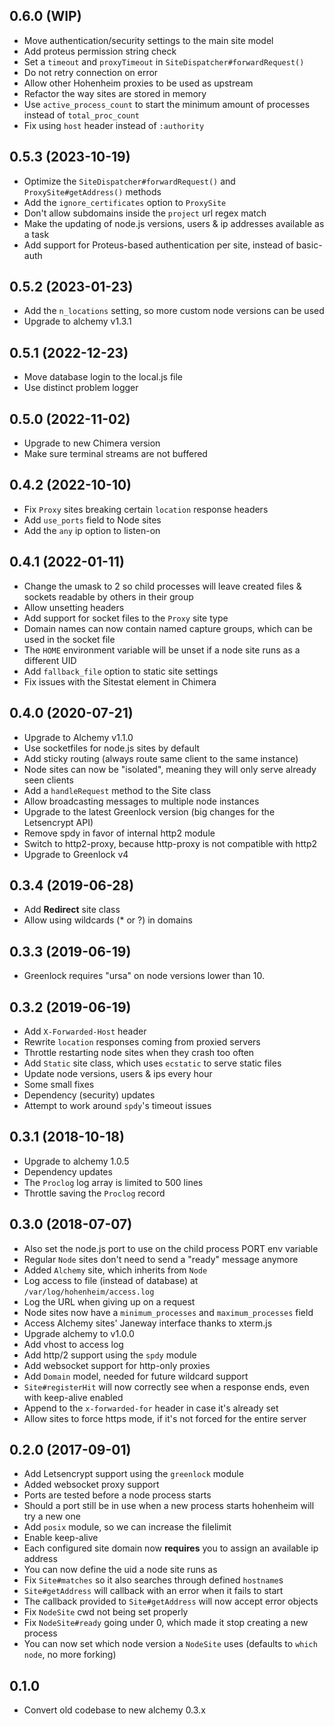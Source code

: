 ## 0.6.0 (WIP)

* Move authentication/security settings to the main site model
* Add proteus permission string check
* Set a `timeout` and `proxyTimeout` in `SiteDispatcher#forwardRequest()`
* Do not retry connection on error
* Allow other Hohenheim proxies to be used as upstream
* Refactor the way sites are stored in memory
* Use `active_process_count` to start the minimum amount of processes instead of `total_proc_count`
* Fix using `host` header instead of `:authority`

## 0.5.3 (2023-10-19)

* Optimize the `SiteDispatcher#forwardRequest()` and `ProxySite#getAddress()` methods
* Add the `ignore_certificates` option to `ProxySite`
* Don't allow subdomains inside the `project` url regex match
* Make the updating of node.js versions, users & ip addresses available as a task
* Add support for Proteus-based authentication per site, instead of basic-auth

## 0.5.2 (2023-01-23)

* Add the `n_locations` setting, so more custom node versions can be used
* Upgrade to alchemy v1.3.1

## 0.5.1 (2022-12-23)

* Move database login to the local.js file
* Use distinct problem logger

## 0.5.0 (2022-11-02)

* Upgrade to new Chimera version
* Make sure terminal streams are not buffered

## 0.4.2 (2022-10-10)

* Fix `Proxy` sites breaking certain `location` response headers
* Add `use_ports` field to Node sites
* Add the `any` ip option to listen-on

## 0.4.1 (2022-01-11)

* Change the umask to 2 so child processes will leave created files & sockets readable by others in their group
* Allow unsetting headers
* Add support for socket files to the `Proxy` site type
* Domain names can now contain named capture groups, which can be used in the socket file
* The `HOME` environment variable will be unset if a node site runs as a different UID
* Add `fallback_file` option to static site settings
* Fix issues with the Sitestat element in Chimera

## 0.4.0 (2020-07-21)

* Upgrade to Alchemy v1.1.0
* Use socketfiles for node.js sites by default
* Add sticky routing (always route same client to the same instance)
* Node sites can now be "isolated", meaning they will only serve already seen clients
* Add a `handleRequest` method to the Site class
* Allow broadcasting messages to multiple node instances
* Upgrade to the latest Greenlock version (big changes for the Letsencrypt API)
* Remove spdy in favor of internal http2 module
* Switch to http2-proxy, because http-proxy is not compatible with http2
* Upgrade to Greenlock v4

## 0.3.4 (2019-06-28)

* Add **Redirect** site class
* Allow using wildcards (* or ?) in domains

## 0.3.3 (2019-06-19)

* Greenlock requires "ursa" on node versions lower than 10.

## 0.3.2 (2019-06-19)

* Add `X-Forwarded-Host` header
* Rewrite `location` responses coming from proxied servers
* Throttle restarting node sites when they crash too often
* Add `Static` site class, which uses `ecstatic` to serve static files
* Update node versions, users & ips every hour
* Some small fixes
* Dependency (security) updates
* Attempt to work around `spdy`'s timeout issues

## 0.3.1 (2018-10-18)

* Upgrade to alchemy 1.0.5
* Dependency updates
* The `Proclog` log array is limited to 500 lines
* Throttle saving the `Proclog` record

## 0.3.0 (2018-07-07)

* Also set the node.js port to use on the child process PORT env variable
* Regular `Node` sites don't need to send a "ready" message anymore
* Added `Alchemy` site, which inherits from `Node`
* Log access to file (instead of database) at `/var/log/hohenheim/access.log`
* Log the URL when giving up on a request
* Node sites now have a `minimum_processes` and `maximum_processes` field
* Access Alchemy sites' Janeway interface thanks to xterm.js
* Upgrade alchemy to v1.0.0
* Add vhost to access log
* Add http/2 support using the `spdy` module
* Add websocket support for http-only proxies
* Add `Domain` model, needed for future wildcard support
* `Site#registerHit` will now correctly see when a response ends, even with keep-alive enabled
* Append to the `x-forwarded-for` header in case it's already set
* Allow sites to force https mode, if it's not forced for the entire server

## 0.2.0 (2017-09-01)

* Add Letsencrypt support using the `greenlock` module
* Added websocket proxy support
* Ports are tested before a node process starts
* Should a port still be in use when a new process starts hohenheim will try a new one
* Add `posix` module, so we can increase the filelimit
* Enable keep-alive
* Each configured site domain now **requires** you to assign an available ip address
* You can now define the uid a node site runs as
* Fix `Site#matches` so it also searches through defined `hostname`s
* `Site#getAddress` will callback with an error when it fails to start
* The callback provided to `Site#getAddress` will now accept error objects
* Fix `NodeSite` cwd not being set properly
* Fix `NodeSite#ready` going under 0, which made it stop creating a new process
* You can now set which node version a `NodeSite` uses (defaults to `which node`, no more forking)

## 0.1.0

* Convert old codebase to new alchemy 0.3.x
